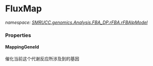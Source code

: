 ﻿# FluxMap
_namespace: [SMRUCC.genomics.Analysis.FBA_DP.rFBA.rFBAlpModel](./index.md)_






### Properties

#### MappingGeneId
催化当前这个代谢反应所涉及到的基因
